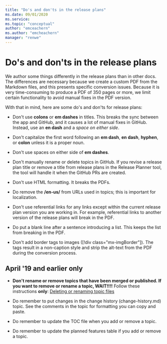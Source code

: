 ```yaml
---
title: "Do's and don'ts in the release plans"
ms.date: 09/01/2020
ms.service: 
ms.topic: "conceptual"
author: "emceachern"
ms.author: "emcheachern"
manager: "renwe"
---
```


# Do's and don'ts in the release plans

We author some things differently in the release plans than in other docs. The differences are necessary because we create a custom PDF from the Markdown files, and this presents specific conversion issues. Because it is very time-consuming to produce a PDF of 350 pages or more, we limit certain functionality to avoid manual fixes in the PDF version. 

With that in mind, here are some do's and don'ts for release plans:

- Don't use **colons** or **em dashes** in titles. This breaks the sync between the app and GitHub, and it causes a lot of manual fixes in GitHub. Instead, use an **en dash** and a *space on either side*. 

- Don't capitalize the first word following an **em dash**, **en dash**, **hyphen**, or **colon** unless it is a proper noun.

- Don't use spaces on either side of **em dashes**. 

- Don't manually rename or delete topics in GitHub. If you revise a release plan title or remove a title from release plans in the Release Planner tool, the tool will handle it when the GitHub PRs are created. 

- Don't use HTML formatting. It breaks the PDFs. 

- Do remove the **/en-us/** from URLs used in topics; this is important for localization.

- Don't use referential links for any links except within the current release plan version you are working in. For example, referential links to another version of the release plans will break in the PDF. 

- Do put a blank line after a sentence introducing a list. This keeps the list from breaking in the PDF.

- Don't add border tags to images ([!div class="mx-imgBorder"]). The tags result in a non-caption style and strip the alt-text from the PDF during the conversion process. 

## April '19 and earlier only

- **Don't rename or remove topics that have been merged or published. If you want to remove or rename a topic, WAIT!!!!** Follow these instructions **only**: [Deleting or renaming topic files](delete-rename.md)

- Do remember to put changes in the change history (change-history.md) topic. See the comments in the topic for formatting you can copy and paste.

- Do remember to update the TOC file when you add or remove a topic.  

- Do remember to update the planned features table if you add or remove a topic. 

